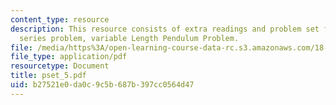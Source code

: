 ```yaml
---
content_type: resource
description: This resource consists of extra readings and problem set for Fourier
  series problem, variable Length Pendulum Problem.
file: /media/https%3A/open-learning-course-data-rc.s3.amazonaws.com/18-385j-nonlinear-dynamics-and-chaos-fall-2004/b27521e0da0c9c5b687b397cc0564d47_pset_5.pdf
file_type: application/pdf
resourcetype: Document
title: pset_5.pdf
uid: b27521e0-da0c-9c5b-687b-397cc0564d47
---
```

